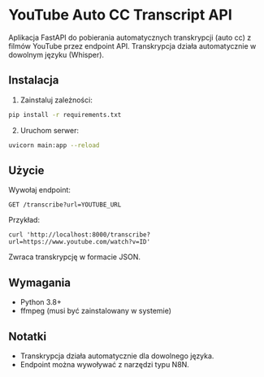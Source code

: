 # YouTube Auto CC Transcript API

Aplikacja FastAPI do pobierania automatycznych transkrypcji (auto cc) z filmów YouTube przez endpoint API. Transkrypcja działa automatycznie w dowolnym języku (Whisper).

## Instalacja

1. Zainstaluj zależności:

```bash
pip install -r requirements.txt
```

2. Uruchom serwer:

```bash
uvicorn main:app --reload
```

## Użycie

Wywołaj endpoint:

```
GET /transcribe?url=YOUTUBE_URL
```

Przykład:

```
curl 'http://localhost:8000/transcribe?url=https://www.youtube.com/watch?v=ID'
```

Zwraca transkrypcję w formacie JSON.

## Wymagania

- Python 3.8+
- ffmpeg (musi być zainstalowany w systemie)

## Notatki
- Transkrypcja działa automatycznie dla dowolnego języka.
- Endpoint można wywoływać z narzędzi typu N8N.
